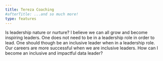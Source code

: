 ```yaml
---
title: Tereza Coaching
#afterTitle: ...and so much more!
type: features
---
```


Is leadership nature or nurture? I believe we can all grow and become inspiring leaders. One does not need to be in a leadership role in order to lead. One should though be an inclusive leader when in a leadership role. Our careers are more successful when we are inclusive leaders. How can I become an inclusive and impactful data leader?